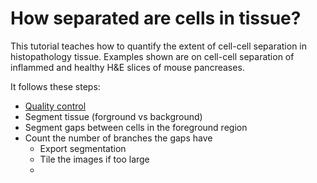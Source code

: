 # How separated are cells in tissue? 
This tutorial teaches how to quantify the extent of cell-cell separation in histopathology tissue. 
Examples shown are on cell-cell separation of inflammed and healthy H&E slices of mouse pancreases. 


It follows these steps: 
- [Quality control](./0_Quality_ctrl.ipynb)
- Segment tissue (forground vs background) 
- Segment gaps between cells in the foreground region 
- Count the number of branches the gaps have
    - Export segmentation 
    - Tile the images if too large 
    -  
    